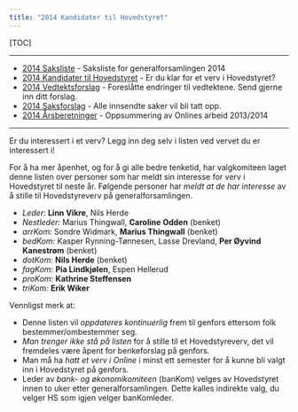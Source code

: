 ```yaml
---
title: "2014 Kandidater til Hovedstyret"
---
```


[TOC]

---
* [2014 Saksliste](https://wiki.online.ntnu.no/generalforsamlinger/2014/saksliste) - Saksliste for generalforsamlingen 2014
* [2014 Kandidater til Hovedstyret](https://wiki.online.ntnu.no/generalforsamlinger/2014/valg) - Er du klar for et verv i Hovedstyret?
* [2014 Vedtektsforslag](https://wiki.online.ntnu.no/generalforsamlinger/2014/vedtekstforslag) - Foreslåtte endringer til vedtektene. Send gjerne inn ditt forslag.
* [2014 Saksforslag](https://wiki.online.ntnu.no/generalforsamlinger/2014/saksforslag) - Alle innsendte saker vil bli tatt opp.
* [2014 Årsberetninger](https://wiki.online.ntnu.no/generalforsamlinger/2014/aarsberetninger) - Oppsummering av Onlines arbeid 2013/2014

---

Er du interessert i et verv? Legg inn deg selv i listen ved vervet du er interessert i!

For å ha mer åpenhet, og for å gi alle bedre tenketid, har valgkomiteen laget denne listen over personer som har meldt sin interesse for verv i Hovedstyret til neste år. Følgende personer har *meldt at de har interesse* av å stille til Hovedstyreverv på generalforsamlingen.


* *Leder:* **Linn Vikre**, Nils Herde
* *Nestleder:* Marius Thingwall, **Caroline Odden** (benket)
* *arrKom:* Sondre Widmark, **Marius Thingwall** (benket)
* *bedKom:* Kasper Rynning-Tønnesen, Lasse Drevland, **Per Øyvind Kanestrøm** (benket)
* *dotKom:* **Nils Herde** (benket)
* *fagKom:* **Pia Lindkjølen**, Espen Hellerud
* *proKom:* **Kathrine Steffensen**
* *triKom:* **Erik Wiker**

Vennligst merk at:
* Denne listen vil *oppdateres kontinuerlig* frem til genfors ettersom folk bestemmer/ombestemmer seg.
* *Man trenger ikke stå på listen* for å stille til et Hovedstyreverv, det vil fremdeles være åpent for benkeforslag på genfors.
* Man må ha *hatt et verv i Online* i minst ett semester for å kunne bli valgt inn i Hovedstyret på genfors.
* Leder av *bank- og økonomikomiteen* (banKom) velges av Hovedstyret innen to uker etter generalforsamlingen. Dette kalles indirekte valg, du velger HS som igjen velger banKomleder.